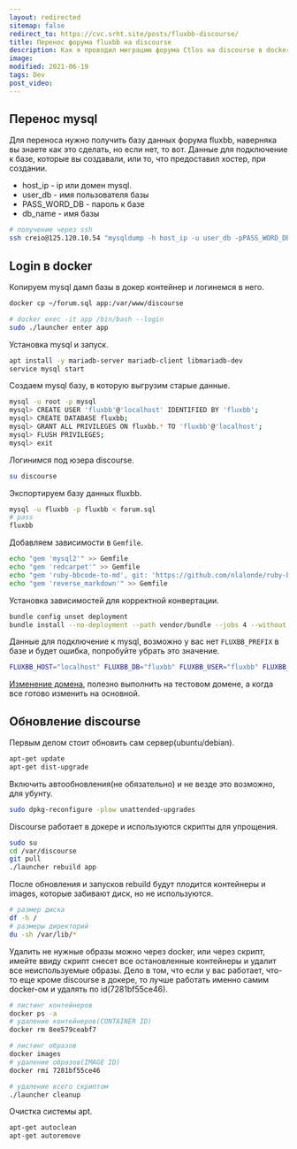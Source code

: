 ```yaml
---
layout: redirected
sitemap: false
redirect_to: https://cvc.srht.site/posts/fluxbb-discourse/
title: Перенос форума fluxbb на discourse
description: Как я проводил миграцию форума Ctlos на discourse в docker.
image:
modified: 2021-06-19
tags: Dev
post_video:
---
```


## Перенос mysql

Для переноса нужно получить базу данных форума fluxbb, наверняка вы знаете как это сделать, но если нет, то вот. Данные для подключение к базе, которые вы создавали, или то, что предоставил хостер, при создании.

- host_ip - ip или домен mysql.
- user_db - имя пользователя базы
- PASS_WORD_DB - пароль к базе
- db_name - имя базы

```bash
# получение через ssh
ssh creio@125.120.10.54 "mysqldump -h host_ip -u user_db -pPASS_WORD_DB db_name" > ~/forum.sql
```

## Login в docker

Копируем mysql дамп базы в докер контейнер и логинемся в него.

```bash
docker cp ~/forum.sql app:/var/www/discourse

# docker exec -it app /bin/bash --login
sudo ./launcher enter app
```

Установка mysql и запуск.

```bash
apt install -y mariadb-server mariadb-client libmariadb-dev
service mysql start
```

Создаем mysql базу, в которую выгрузим старые данные.

```bash
mysql -u root -p mysql
mysql> CREATE USER 'fluxbb'@'localhost' IDENTIFIED BY 'fluxbb';
mysql> CREATE DATABASE fluxbb;
mysql> GRANT ALL PRIVILEGES ON fluxbb.* TO 'fluxbb'@'localhost';
mysql> FLUSH PRIVILEGES;
mysql> exit
```

Логинимся под юзера discourse.

```bash
su discourse
```

Экспортируем базу данных fluxbb.

```bash
mysql -u fluxbb -p fluxbb < forum.sql
# pass
fluxbb
```

Добавляем зависимости в `Gemfile`.

```bash
echo "gem 'mysql2'" >> Gemfile
echo "gem 'redcarpet'" >> Gemfile
echo "gem 'ruby-bbcode-to-md', git: 'https://github.com/nlalonde/ruby-bbcode-to-md'" >> Gemfile
echo "gem 'reverse_markdown'" >> Gemfile
```

Установка зависимостей для корректной конвертации.

```bash
bundle config unset deployment
bundle install --no-deployment --path vendor/bundle --jobs 4 --without test development
```

Данные для подключение к mysql, возможно у вас нет `FLUXBB_PREFIX` в базе и будет ошибка, попробуйте убрать это значение.

```bash
FLUXBB_HOST="localhost" FLUXBB_DB="fluxbb" FLUXBB_USER="fluxbb" FLUXBB_PW="fluxbb" FLUXBB_PREFIX="bb_" bundle exec ruby script/import_scripts/fluxbb.rb
```

[Изменение домена](https://meta.discourse.org/t/change-the-domain-name-or-rename-my-discourse/16098), полезно выполнить на тестовом домене, а когда все готово изменить на основной.

## Обновление discourse

Первым делом стоит обновить сам сервер(ubuntu/debian).

```bash
apt-get update
apt-get dist-upgrade
```

Включить автообновления(не обязательно) и не везде это возможно, для убунту.

```bash
sudo dpkg-reconfigure -plow unattended-upgrades
```

Discourse работает в докере и используются скрипты для упрощения.

```bash
sudo su
cd /var/discourse
git pull
./launcher rebuild app
```

После обновления и запусков rebuild будут плодится контейнеры и images, которые забивают диск, но не используются.

```bash
# размер диска
df -h /
# размеры директорий
du -sh /var/lib/*
```

Удалить не нужные образы можно через docker, или через скрипт, имейте ввиду скрипт снесет все остановленные контейнеры и удалит все неиспользуемые образы. Дело в том, что если у вас работает, что-то еще кроме discourse в докере, то лучше работать именно самим docker-ом и удалять по id(7281bf55ce46).

```bash
# листинг контейнеров
docker ps -a
# удаление контейнеров(CONTAINER ID)
docker rm 8ee579ceabf7

# листинг образов
docker images
# удаление образов(IMAGE ID)
docker rmi 7281bf55ce46

# удаление всего скриптом
./launcher cleanup
```

Очистка системы apt.

```bash
apt-get autoclean
apt-get autoremove
```
